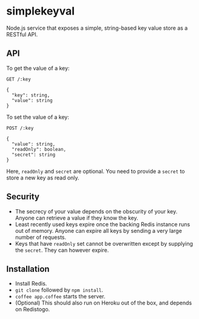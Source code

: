 # simplekeyval

Node.js service that exposes a simple, string-based key value store as a RESTful API.

## API

To get the value of a key:
```
GET /:key

{
  "key": string,
  "value": string
}
```

To set the value of a key:
```
POST /:key

{
  "value": string,
  "readOnly": boolean,
  "secret": string
}
```
Here, `readOnly` and `secret` are optional. You need to provide a `secret` to store a new key as read only.

## Security

- The secrecy of your value depends on the obscurity of your key. Anyone can retrieve a value if they know the key.
- Least recently used keys expire once the backing Redis instance runs out of memory.
Anyone can expire all keys by sending a very large number of requests.
- Keys that have `readOnly` set cannot be overwritten except by supplying the `secret`. They can however expire.

## Installation

- Install Redis.
- `git clone` followed by `npm install`.
- `coffee app.coffee` starts the server.
- (Optional) This should also run on Heroku out of the box, and depends on Redistogo.
